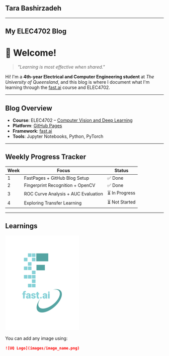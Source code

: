 ## Tara Bashirzadeh

---
My ELEC4702 Blog
---

# 👋 Welcome!

> *"Learning is most effective when shared."*

Hi! I'm a **4th-year Electrical and Computer Engineering student** at *The University of Queensland*, and this blog is where I document what I'm learning through the [fast.ai](https://www.fast.ai) course and ELEC4702.

---

## Blog Overview

- **Course**: ELEC4702 – [Computer Vision and Deep Learning](https://programs-courses.uq.edu.au/course.html?course_code=ELEC4630)
- **Platform**: [GitHub Pages](https://pages.github.com)
- **Framework**: [fast.ai](https://www.fast.ai)
- **Tools**: Jupyter Notebooks, Python, PyTorch

---

## Weekly Progress Tracker

| Week | Focus                                 | Status  |
|------|----------------------------------------|---------|
| 1    | FastPages + GitHub Blog Setup          | ✅ Done |
| 2    | Fingerprint Recognition + OpenCV       | ✅ Done |
| 3    | ROC Curve Analysis + AUC Evaluation    | ⏳ In Progress |
| 4    | Exploring Transfer Learning            | ⏳ Not Started |

---

## Learnings 

![Fast.ai Logo](images/logo.png)

You can add any image using:

```markdown
![UQ Logo](images/image_name.png)
